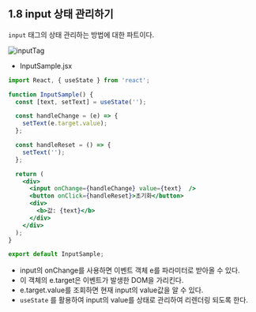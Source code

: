 

## 1.8 input 상태 관리하기

 `input` 태그의 상태 관리하는 방법에 대한 파트이다.



![inputTag](https://user-images.githubusercontent.com/41064875/141244075-bf31a830-91d0-42b9-a0d4-ab08386a63d2.png)

- InputSample.jsx

```jsx
import React, { useState } from 'react';

function InputSample() {
  const [text, setText] = useState('');

  const handleChange = (e) => {
    setText(e.target.value);
  };

  const handleReset = () => {
    setText('');
  };

  return (
    <div>
      <input onChange={handleChange} value={text}  />
      <button onClick={handleReset}>초기화</button>
      <div>
        <b>값: {text}</b>
      </div>
    </div>
  );
}

export default InputSample;
```



- input의 onChange를 사용하면 이벤트 객체 e를 파라미터로 받아올 수 있다.
- 이 객체의 e.target은 이벤트가 발생한 DOM을 가리킨다.
- e.target.value를 조회하면 현재 input의 value값을 알 수 있다.
- `useState` 를 활용하여 input의 value를 상태로 관리하여 리렌더링 되도록 한다.





